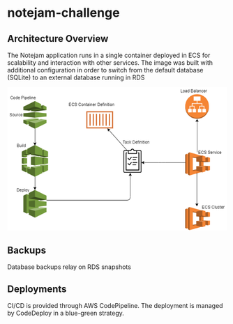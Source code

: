 # notejam-challenge
## Architecture Overview

The Notejam application runs in a single container deployed in ECS for scalability and interaction with other services. The image was built with additional configuration in order to switch from the default database (SQLite) to an external database running in RDS

![Architecture Diagram](/docs/notejam-diagram.jpg)

## Backups

Database backups relay on RDS snapshots

## Deployments

CI/CD is provided through AWS CodePipeline. The deployment is managed by CodeDeploy in a blue-green strategy.